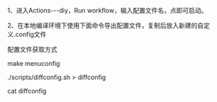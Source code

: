 1、进入Actions---diy，Run workflow，输入配置文件名，点即可启动。

2、在本地编译环境下使用下面命令导出配置文件，复制后放入新建的自定义.config文件

配置文件获取方式

make menuconfig

./scripts/diffconfig.sh > diffconfig

cat diffconfig
